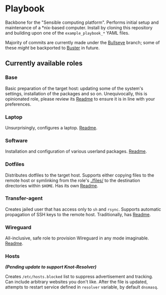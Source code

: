 # Playbook
Backbone for the "Sensible computing platform". Performs initial setup and maintenance of a \*nix-based computer. Install by cloning this repository and building upon one of the `example_playbook_*` YAML files.

Majority of commits are currently made under the [Bullseye](https://github.com/savchenko/debian/tree/bullseye) branch; some of these _might_ be backported to [Buster](https://github.com/savchenko/debian/tree/buster) in future.

## Currently available roles

### Base
Basic preparation of the target host: updating some of the system's settings, installation of the packages and so on. Unequivocally, this is opinionated role, please review its [Readme](https://github.com/savchenko/debian/blob/bullseye/roles/base/README.md) to ensure it is in line with your preferences.

### Laptop
Unsurprisingly, configures a laptop. [Readme](https://github.com/savchenko/debian/blob/bullseye/roles/laptop/README.md). 

### Software
Installation and configuration of various userland packages. [Readme](https://github.com/savchenko/debian/blob/bullseye/roles/software/README.md).

### Dotfiles
Distributes dotfiles to the target host. Supports either copying files to the remote host or symlinking from the role's [./files/](https://github.com/savchenko/debian/tree/bullseye/roles/dotfiles/files) to the destination directories within `$HOME`. Has its own [Readme](https://github.com/savchenko/debian/blob/bullseye/roles/dotfiles/README.md).

### Transfer-agent
Creates jailed user that has access only to `sh` and `rsync`. Supports automatic propagation of SSH keys to the remote host. Traditionally, has [Readme](https://github.com/savchenko/debian/tree/bullseye/roles/transfer-agent).

### Wireguard
All-inclusive, safe role to provision Wireguard in any mode imaginable. [Readme](https://github.com/savchenko/debian/blob/bullseye/roles/wireguard/README.md). 

### Hosts  
_**(Pending update to support Knot-Resolver)**_  

Creates `/etc/hosts.blocked` list to suppress advertisement and tracking.
Can include arbitrary websites you don't like. After the file is updated, attempts to restart service defined in `resolver` variable, by default `dnsmasq`.
